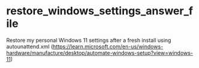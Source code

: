 # restore_windows_settings_answer_file
Restore my personal Windows 11 settings after a fresh install using autounattend.xml (https://learn.microsoft.com/en-us/windows-hardware/manufacture/desktop/automate-windows-setup?view=windows-11)
